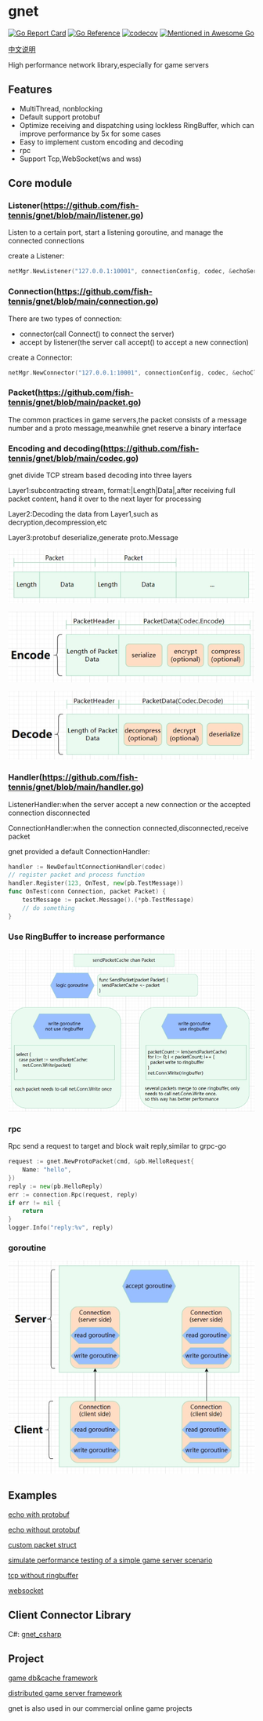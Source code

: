 # gnet
[![Go Report Card](https://goreportcard.com/badge/github.com/fish-tennis/gnet)](https://goreportcard.com/report/github.com/fish-tennis/gnet)
[![Go Reference](https://pkg.go.dev/badge/github.com/fish-tennis/gnet.svg)](https://pkg.go.dev/github.com/fish-tennis/gnet)
[![codecov](https://codecov.io/gh/fish-tennis/gnet/branch/main/graph/badge.svg?token=RJ1C0OJAMK)](https://codecov.io/gh/fish-tennis/gnet)
[![Mentioned in Awesome Go](https://awesome.re/mentioned-badge-flat.svg)](https://github.com/avelino/awesome-go#networking)

[中文说明](https://github.com/fish-tennis/gnet/blob/main/README_cn.md)

High performance network library,especially for game servers

## Features
- MultiThread, nonblocking
- Default support protobuf
- Optimize receiving and dispatching using lockless RingBuffer, which can improve performance by 5x for some cases
- Easy to implement custom encoding and decoding
- rpc
- Support Tcp,WebSocket(ws and wss)

## Core module

### Listener(https://github.com/fish-tennis/gnet/blob/main/listener.go)

Listen to a certain port, start a listening goroutine, and manage the connected connections

create a Listener:

```go
netMgr.NewListener("127.0.0.1:10001", connectionConfig, codec, &echoServerHandler{}, &echoListenerHandler{})
```

### Connection(https://github.com/fish-tennis/gnet/blob/main/connection.go)

There are two types of connection:

- connector(call Connect() to connect the server)
- accept by listener(the server call accept() to accept a new connection)

create a Connector:

```go
netMgr.NewConnector("127.0.0.1:10001", connectionConfig, codec, &echoClientHandler{}, nil)
```

### Packet(https://github.com/fish-tennis/gnet/blob/main/packet.go)

The common practices in game servers,the packet consists of a message number and a proto message,meanwhile gnet reserve a binary interface

### Encoding and decoding(https://github.com/fish-tennis/gnet/blob/main/codec.go)

gnet divide TCP stream based decoding into three layers

Layer1:subcontracting stream, format:|Length|Data|,after receiving full packet content, hand it over to the next layer for processing

Layer2:Decoding the data from Layer1,such as decryption,decompression,etc

Layer3:protobuf deserialize,generate proto.Message

![length & data](https://github.com/fish-tennis/doc/blob/master/imgs/gnet/packet.png)

![encode](https://github.com/fish-tennis/doc/blob/master/imgs/gnet/packet_encode.png)

![decode](https://github.com/fish-tennis/doc/blob/master/imgs/gnet/packet_decode.png)

### Handler(https://github.com/fish-tennis/gnet/blob/main/handler.go)

ListenerHandler:when the server accept a new connection or the accepted connection disconnected

ConnectionHandler:when the connection connected,disconnected,receive packet

gnet provided a default ConnectionHandler:

```go
handler := NewDefaultConnectionHandler(codec)
// register packet and process function
handler.Register(123, OnTest, new(pb.TestMessage))
func OnTest(conn Connection, packet Packet) {
    testMessage := packet.Message().(*pb.TestMessage)
    // do something
}
```

### Use RingBuffer to increase performance

![ringbuffer-performance](https://github.com/fish-tennis/doc/blob/master/imgs/gnet/ringbuffer-performance.png)

### rpc
Rpc send a request to target and block wait reply,similar to grpc-go
```go
request := gnet.NewProtoPacket(cmd, &pb.HelloRequest{
    Name: "hello",
})
reply := new(pb.HelloReply)
err := connection.Rpc(request, reply)
if err != nil {
    return
}
logger.Info("reply:%v", reply)
```

### goroutine

![connection_goroutine](https://github.com/fish-tennis/doc/blob/master/imgs/gnet/connection_goroutine.png)

## Examples

[echo with protobuf](https://github.com/fish-tennis/gnet/blob/main/echo_proto_test.go)

[echo without protobuf](https://github.com/fish-tennis/gnet/blob/main/echo_data_test.go)

[custom packet struct](https://github.com/fish-tennis/gnet/blob/main/custom_packet_no_ringbuffer_test.go)

[simulate performance testing of a simple game server scenario](https://github.com/fish-tennis/gnet/blob/main/server_test.go)

[tcp without ringbuffer](https://github.com/fish-tennis/gnet/blob/main/tcp_connection_simple_test.go)

[websocket](https://github.com/fish-tennis/gnet/blob/main/ws_connection_test.go)

## Client Connector Library
C#: [gnet_csharp](https://github.com/fish-tennis/gnet_csharp)

## Project

[game db&cache framework](https://github.com/fish-tennis/gentity)

[distributed game server framework](https://github.com/fish-tennis/gserver)

gnet is also used in our commercial online game projects
